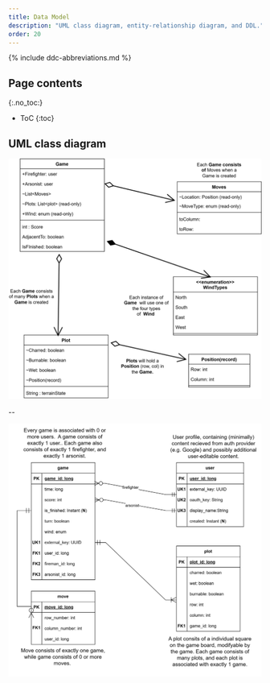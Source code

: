 ```yaml
---
title: Data Model
description: "UML class diagram, entity-relationship diagram, and DDL."
order: 20
---
```


{% include ddc-abbreviations.md %}

## Page contents
{:.no_toc:}

- ToC
{:toc}

## UML class diagram

[![UML Class Diagram](img/FiremanUML.svg)](pdf/FiremanUML.pdf)

--

[![Entity Relationship Diagram (ERD)](img/fireman-server-erd.svg)](pdf/fireman-server-erd.pdf)